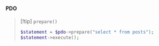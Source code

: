 #### PDO


> [!tip] `prepare()`
> ```php
> $statement = $pdo->prepare("select * from posts");
> $statement->execute();
> ```

